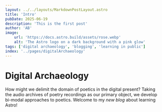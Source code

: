 ```yaml
---
layout: ../../layouts/MarkdownPostLayout.astro
title: 'Intro'
pubDate: 2025-06-19
description: 'This is the first post'
author: 'AB'
image:
    url: 'https://docs.astro.build/assets/rose.webp'
    alt: 'The Astro logo on a dark background with a pink glow'
tags: ['digital archaeology', 'blogging', 'learning in public']
index: '../pages/digitalArchaeology'
---
```

# Digital Archaeology
How might we delimit the domain of poetics in the digital present? Taking the audio archives of poetry recordings as our primary object, we develop bi-modal approaches to poetics.
Welcome to my _new blog_ about learning Astro!